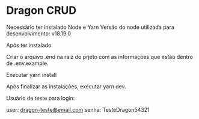 # Dragon CRUD

Necessário ter instalado Node e Yarn
Versão do node utilizada para desenvolvimento: v18.19.0

Após ter instalado

Criar o arquivo .end na raiz do prjeto com as informações que estão dentro de .env.example.

Executar yarn install

Após finalizar as instalações, executar yarn dev.

Usuário de teste para login:

user: dragon-teste@email.com
senha: TesteDragon54321
